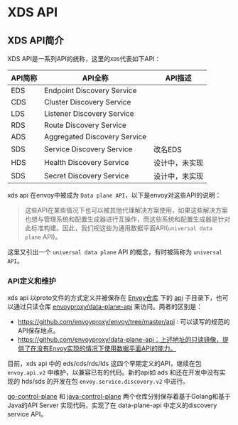 # XDS API

## XDS API简介

XDS API是一系列API的统称，这里的`XDS`代表如下API：

| API简称 | API全称                      | API描述        |
| ------- | ---------------------------- | -------------- |
| EDS     | Endpoint Discovery Service   |                |
| CDS     | Cluster Discovery Service    |                |
| LDS     | Listener Discovery Service   |                |
| RDS     | Route Discovery Service      |                |
| ADS     | Aggregated Discovery Service |                |
| SDS     | Service Discovery Service    | 改名EDS        |
| HDS     | Health Discovery Service     | 设计中，未实现 |
| SDS     | Secret Discovery Service     | 设计中，未实现 |

xds api 在envoy中被成为 `Data plane API`，以下是envoy对这些API的说明：

> 这些API在某些情况下也可以被其他代理解决方案使用，如果这些解决方案也想与管理系统和配置生成器进行互操作，而这些系统和配置生成器是针对此标准构建。因此，我们视这些为通用数据平面API(`universal data plane` API)。 

这里又引出一个 `universal data plane` API 的概念，有时被简称为 `universal API`。

### API定义和维护

xds api 以proto文件的方式定义并被保存在 [Envoy仓库](https://github.com/envoyproxy/envoy) 下的 [api](https://github.com/envoyproxy/envoy/tree/master/api) 子目录下，也可以通过只读仓库 [envoyproxy/data-plane-api](https://github.com/envoyproxy/data-plane-api) 来访问。两者的区别是：

- https://github.com/envoyproxy/envoy/tree/master/api : 可以读写的规范的API保存地点。
- https://github.com/envoyproxy/data-plane-api：上述地址的只读镜像，提供了在没有Envoy实现的情况下使用数据平面API的能力。

目前，xds api 中的 eds/cds/rds/lds 这四个早期定义的API，继续在包 `envoy.api.v2` 中维护，以兼容已有的代码。新的api如 ads 和还在开发中没有实现的 hds/sds 的开发在包  `envoy.service.discovery.v2` 中进行。

[go-control-plane](https://github.com/envoyproxy/go-control-plane) 和 [java-control-plane](https://github.com/envoyproxy/java-control-plane) 两个仓库分别保存着基于Golang和基于Java的API Server 实现代码，实现了在 data-plane-api 中定义的discovery service API。





